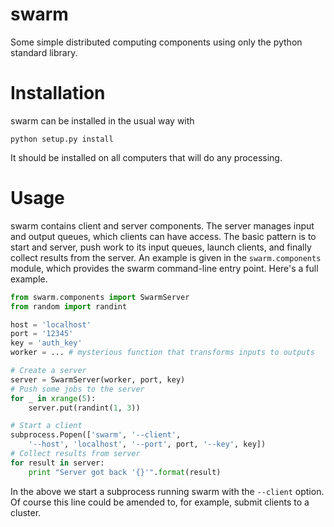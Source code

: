 # swarm
Some simple distributed computing components using only the python standard library.

# Installation
swarm can be installed in the usual way with

    python setup.py install

It should be installed on all computers that will do any processing.

# Usage
swarm contains client and server components. The server manages input and output queues, which clients can have access. The basic pattern is to start and server, push work to its input queues, launch clients, and finally collect results from the server. An example is given in the `swarm.components` module, which provides the swarm command-line entry point. Here's a full example.

```python
from swarm.components import SwarmServer
from random import randint

host = 'localhost'
port = '12345'
key = 'auth_key'
worker = ... # mysterious function that transforms inputs to outputs

# Create a server
server = SwarmServer(worker, port, key)
# Push some jobs to the server
for _ in xrange(5):
    server.put(randint(1, 3))

# Start a client
subprocess.Popen(['swarm', '--client',
    '--host', 'localhost', '--port', port, '--key', key])
# Collect results from server
for result in server:
    print "Server got back '{}'".format(result)
```

In the above we start a subprocess running swarm with the `--client` option. Of course this line could be amended to, for example, submit clients to a cluster.
